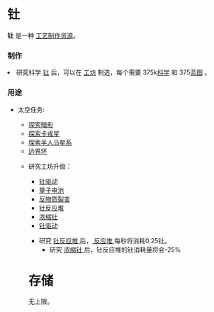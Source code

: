 # 钍
**钍** 是一种 <a href="?file=003-资源大全/005-资源介绍#工艺制作资源">工艺制作资源</a>。

### 制作

<p>
	<li>研究科学 <a href="?file=001-猫咪百科/03-科学/01-科学#钍">钍</a> 后，可以在 <a href="?file=001-猫咪百科/04-工坊/02-工艺#钍">工坊</a> 制造，每个需要 375k<a href="?file=003-资源大全/14-科学">科学</a> 和 375<a href="?file=003-资源大全/37-蓝图">蓝图</a> 。</li>
</p>


### 用途
<ul>
<li>太空任务:</li>
  <ul>
  <li>
    <a href="?file=001-猫咪百科/07-空间/01-地面控制#探索暗影">
        探索暗影
    </a>
  </li>
  <li>
    <a href="?file=001-猫咪百科/07-空间/01-地面控制#探索卡戎星">
        探索卡戎星
    </a>
  </li>
  <li>
    <a href="?file=001-猫咪百科/07-空间/01-地面控制#探索半人马座星系">
        探索半人马星系
    </a>
  </li>
  <li>
    <a href="?file=001-猫咪百科/07-空间/01-地面控制#飞向边界环">
        边界环
    </a>
  </li>
    </ul>
<ul>
  <li>研究工坊升级：</li>
<ul>
  <li>
    <a href="?file=001-猫咪百科/04-工坊/01-升级#钍驱动">
        钍驱动
    </a>
  </li>
  <li>
    <a href="?file=001-猫咪百科/04-工坊/01-升级#量子电池">
        量子电池
    </a>
  </li>
  <li>
    <a href="?file=001-猫咪百科/04-工坊/01-升级#反物质裂变">
        反物质裂变
    </a>
  </li>
  <li>
    <a href="?file=001-猫咪百科/04-工坊/01-升级#钍反应堆">
        钍反应堆
    </a>
  </li>
  <li>
    <a href="?file=001-猫咪百科/04-工坊/01-升级#浓缩钍">
        浓缩钍
    </a>
  </li>
  <li>
    <a href="?file=001-猫咪百科/04-工坊/01-升级#钍驱动">
        钍驱动
    </a>
  </li>
</ul>
<ul>
<li>
研究    <a href="?file=001-猫咪百科/04-工坊/01-升级#钍反应堆">
        钍反应堆
    </a>
    后，<a href="?file=001-猫咪百科/01-建筑物/06-工业建筑#反应堆"> 反应堆 </a>每秒将消耗0.25钍。
    <ul>
        <li>研究 <a href="?file=001-猫咪百科/04-工坊/01-升级#浓缩钍">浓缩钍 </a>后，钍反应堆的钍消耗量将会-25%</li>
    </ul>
</li>
</ul>

# 存储

无上限。
